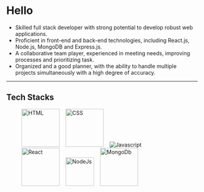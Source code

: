 # Hello

- Skilled full stack developer with strong potential to develop robust web applications.
- Proficient in front-end and back-end technologies, including React.js, Node.js, MongoDB and
  Express.js.
- A collaborative team player, experienced in meeting needs, improving processes and prioritizing
  task.
- Organized and a good planner, with the ability to handle multiple projects simultaneously with a
  high degree of accuracy.

---

## Tech Stacks

<figure>
    <span>
        <img src="https://encrypted-tbn0.gstatic.com/images?q=tbn:ANd9GcTsiWN6UfXWXQ7NoFgDRs9yB7FbhcmvjtAooTyIlTHnjVdoGNTKnqkzM2n86huwRMpBwN4&usqp=CAU"
         alt="HTML" style="width: 100px">
    </span> &nbsp;&nbsp;
    <span>
        <img src="https://encrypted-tbn0.gstatic.com/images?q=tbn:ANd9GcSJDwBd9LoQzBAZigXXxzQ0kKn6TwyrE0Y7Rg&s"
         alt="CSS" style="width: 100px">
    </span> &nbsp;&nbsp;
    <span>
        <img src="https://i.pinimg.com/736x/13/40/7c/13407c12f50f08d328800c3caef43f61.jpg"
         alt="Javascript" style="width: 100px, height: 200px">
    </span> &nbsp;&nbsp;
    <span>
        <img src="https://encrypted-tbn0.gstatic.com/images?q=tbn:ANd9GcSlGmKtrnxElpqw3AExKXPWWBulcwjlvDJa1Q&s"
         alt="React" style="width: 100px">
    </span> &nbsp;&nbsp;
    <span>
        <img src="https://i.pinimg.com/originals/79/c5/1d/79c51d0e3a3f60b504da6bcc20ab1afc.jpg"
         alt="NodeJs" style="width: 75px">
    </span> &nbsp;&nbsp;
    <span>
        <img src="https://mma.prnewswire.com/media/384058/MongoDB_Logo.jpg?p=facebook"
         alt="MongoDb" style="width: 100px">
    </span>
</figure>
